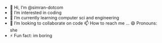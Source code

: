 - 👋 Hi, I’m @simran-dotcom
- 👀 I’m interested in coding
- 🌱 I’m currently learning computer sci and engineering
- 💞️ I’m looking to collaborate on code
  📫 How to reach me ...
😄 Pronouns: she
- ⚡ Fun fact: im boring

<!---
simran-dotcom/simran-dotcom is a ✨ special ✨ repository because its `README.md` (this file) appears on your GitHub profile.
You can click the Preview link to take a look at your changes.
--->
